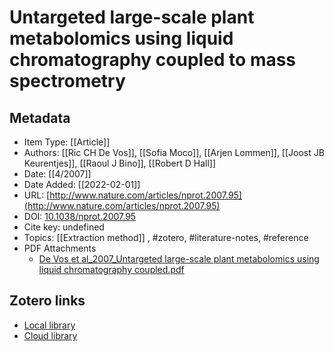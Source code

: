 # Untargeted large-scale plant metabolomics using liquid chromatography coupled to mass spectrometry

## Metadata

* Item Type: [[Article]]
* Authors: [[Ric CH De Vos]], [[Sofia Moco]], [[Arjen Lommen]], [[Joost JB Keurentjes]], [[Raoul J Bino]], [[Robert D Hall]]
* Date: [[4/2007]]
* Date Added: [[2022-02-01]]
* URL: [http://www.nature.com/articles/nprot.2007.95](http://www.nature.com/articles/nprot.2007.95)
* DOI: [10.1038/nprot.2007.95](https://doi.org/10.1038/nprot.2007.95)
* Cite key: undefined
* Topics: [[Extraction method]]
, #zotero, #literature-notes, #reference
* PDF Attachments
	- [De Vos et al_2007_Untargeted large-scale plant metabolomics using liquid chromatography coupled.pdf](zotero://open-pdf/library/items/7PFRCAEQ)


##  Zotero links
* [Local library](zotero://select/items/3_UG8BBGPM)
* [Cloud library](http://zotero.org/groups/4613367/items/UG8BBGPM)

